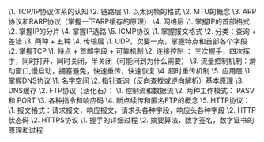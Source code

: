 

\1. TCP/IP协议体系的认知
\2. 链路层
    \1. 以太网帧的格式
    \2. MTU的概念
    \3. ARP协议和RARP协议（掌握一下ARP缓存的原理）
\4. 网络层
    \1. 掌握IP的首部格式
    \2. 掌握IP的分片
    \4. 掌握IP选路
    \5. ICMP协议
        \1. 掌握报文格式
        \2. 分类：查询 + 差错
        \3. 两种 + 五种
\4. 传输层
    \1. UDP，次要一点，掌握特点和首部各个字段
    \2. 掌握TCP
        \1. 特点 + 首部字段 + 可靠机制
        \2. 连接控制 ： 三次握手，四次挥手，同时打开，同时关闭，半关闭（可能问到为什么需要）
        \3. 流量控制机制：滑动窗口,慢启动，拥塞避免，快速重传，快速恢复
        \4. 超时重传机制
\5. 应用层
    \1. 掌握DNS协议
        \1. 名字空间
        \2. 指针查询（反向查找或逆向解析）基本原理
        \3. DNS缓存
    \2. FTP协议（活化石）：
        \1. 控制流和数据流
        \2. 两种工作模式： PASV 和 PORT
        \3. 各种指令和响应码
        \4. 断点续传和匿名FTP的概念
    \5. HTTP协议： 
        \1. 报文格式：请求报文，响应报文，请求头各种字段，响应头各种字段
        \2. HTTP状态码
    \2. HTTPS协议
        \1. 握手的详细过程
        \2. 摘要算法，数字签名，数字证书的原理和过程

